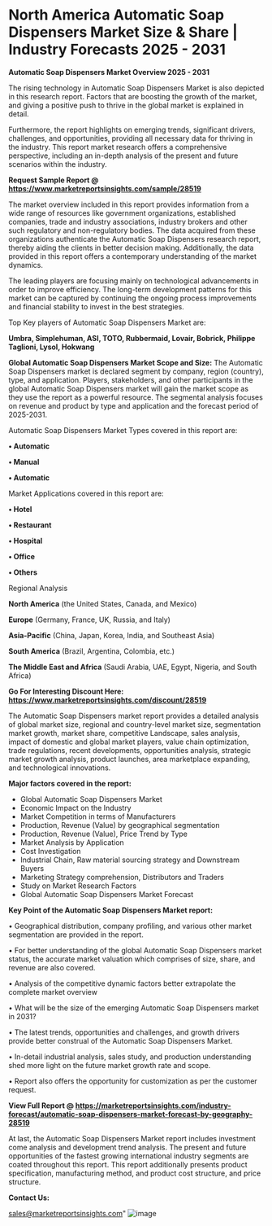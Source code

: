 # North America Automatic Soap Dispensers Market Size & Share | Industry Forecasts 2025 - 2031

<Strong> Automatic Soap Dispensers Market Overview 2025 - 2031</strong>

The rising technology in Automatic Soap Dispensers Market is also depicted in this research report. Factors that are boosting the growth of the market, and giving a positive push to thrive in the global market is explained in detail.

Furthermore, the report highlights on emerging trends, significant drivers, challenges, and opportunities, providing all necessary data for thriving in the industry. This report market research offers a comprehensive perspective, including an in-depth analysis of the present and future scenarios within the industry.

<strong>Request Sample Report @ <a href=https://www.marketreportsinsights.com/sample/28519>https://www.marketreportsinsights.com/sample/28519</a></strong>

The market overview included in this report provides information from a wide range of resources like government organizations, established companies, trade and industry associations, industry brokers and other such regulatory and non-regulatory bodies. The data acquired from these organizations authenticate the Automatic Soap Dispensers research report, thereby aiding the clients in better decision making. Additionally, the data provided in this report offers a contemporary understanding of the market dynamics.

The leading players are focusing mainly on technological advancements in order to improve efficiency. The long-term development patterns for this market can be captured by continuing the ongoing process improvements and financial stability to invest in the best strategies.

Top Key players of Automatic Soap Dispensers Market are:

<strong>Umbra, Simplehuman, ASI, TOTO, Rubbermaid, Lovair, Bobrick, Philippe Taglioni, Lysol, Hokwang</strong>

<strong><b>Global Automatic Soap Dispensers Market Scope and Size:</b></strong>
The Automatic Soap Dispensers market is declared segment by company, region (country), type, and application. Players, stakeholders, and other participants in the global Automatic Soap Dispensers market will gain the market scope as they use the report as a powerful resource. The segmental analysis focuses on revenue and product by type and application and the forecast period of 2025-2031.

Automatic Soap Dispensers Market Types covered in this report are:

<strong>• Automatic

• Manual

• Automatic</strong>

Market Applications covered in this report are:

<strong>• Hotel

• Restaurant

• Hospital

• Office

• Others</strong> 

Regional Analysis

<strong>North America</strong> (the United States, Canada, and Mexico)

<strong>Europe</strong> (Germany, France, UK, Russia, and Italy)

<strong>Asia-Pacific</strong> (China, Japan, Korea, India, and Southeast Asia)

<strong>South America</strong> (Brazil, Argentina, Colombia, etc.)

<strong>The Middle East and Africa</strong> (Saudi Arabia, UAE, Egypt, Nigeria, and South Africa)

<strong>Go For Interesting Discount Here: <a href=https://www.marketreportsinsights.com/discount/28519>https://www.marketreportsinsights.com/discount/28519</a></strong>

The Automatic Soap Dispensers market report provides a detailed analysis of global market size, regional and country-level market size, segmentation market growth, market share, competitive Landscape, sales analysis, impact of domestic and global market players, value chain optimization, trade regulations, recent developments, opportunities analysis, strategic market growth analysis, product launches, area marketplace expanding, and technological innovations.

<strong><b>Major factors covered in the report:</b></strong>
<ul>
  <li>Global Automatic Soap Dispensers Market </li>
  <li>Economic Impact on the Industry</li>
  <li>Market Competition in terms of Manufacturers</li>
  <li>Production, Revenue (Value) by geographical segmentation</li>
  <li>Production, Revenue (Value), Price Trend by Type</li>
  <li>Market Analysis by Application</li>
  <li>Cost Investigation</li>
  <li>Industrial Chain, Raw material sourcing strategy and Downstream Buyers</li>
  <li>Marketing Strategy comprehension, Distributors and Traders</li>
  <li>Study on Market Research Factors</li>
  <li>Global Automatic Soap Dispensers Market Forecast</li>
</ul>

<strong><b>Key Point of the Automatic Soap Dispensers Market report:</b></strong>

• Geographical distribution, company profiling, and various other market segmentation are provided in the report.

• For better understanding of the global Automatic Soap Dispensers market status, the accurate market valuation which comprises of size, share, and revenue are also covered.

• Analysis of the competitive dynamic factors better extrapolate the complete market overview

• What will be the size of the emerging Automatic Soap Dispensers market in 2031?

• The latest trends, opportunities and challenges, and growth drivers provide better construal of the Automatic Soap Dispensers Market.

• In-detail industrial analysis, sales study, and production understanding shed more light on the future market growth rate and scope.

• Report also offers the opportunity for customization as per the customer request.

<strong><b>View Full Report @ <a href=https://marketreportsinsights.com/industry-forecast/automatic-soap-dispensers-market-forecast-by-geography-28519>https://marketreportsinsights.com/industry-forecast/automatic-soap-dispensers-market-forecast-by-geography-28519</a></b></strong>


At last, the Automatic Soap Dispensers Market report includes investment come analysis and development trend analysis. The present and future opportunities of the fastest growing international industry segments are coated throughout this report. This report additionally presents product specification, manufacturing method, and product cost structure, and price structure.

<strong>Contact Us:</strong>

sales@marketreportsinsights.com"
![image](https://github.com/user-attachments/assets/07c09d05-c755-4406-bc20-44c4b7d38877)
